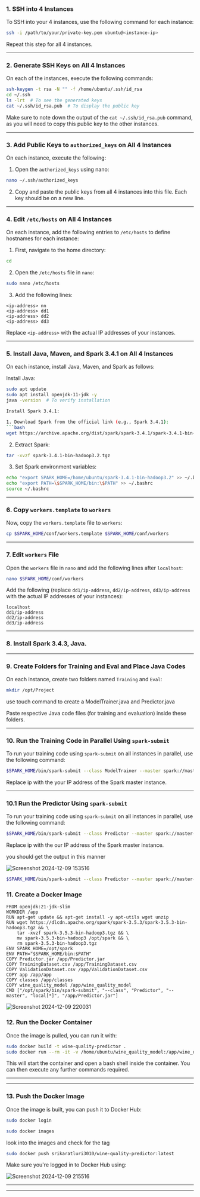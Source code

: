 ### 1. SSH into 4 Instances
To SSH into your 4 instances, use the following command for each instance:

```bash
ssh -i /path/to/your/private-key.pem ubuntu@<instance-ip>
```
Repeat this step for all 4 instances.

---

### 2. Generate SSH Keys on All 4 Instances
On each of the instances, execute the following commands:

```bash
ssh-keygen -t rsa -N "" -f /home/ubuntu/.ssh/id_rsa
cd ~/.ssh
ls -lrt  # To see the generated keys
cat ~/.ssh/id_rsa.pub  # To display the public key
```

Make sure to note down the output of the `cat ~/.ssh/id_rsa.pub` command, as you will need to copy this public key to the other instances.

---

### 3. Add Public Keys to `authorized_keys` on All 4 Instances
On each instance, execute the following:

1. Open the `authorized_keys` using nano:

```bash
nano ~/.ssh/authorized_keys
```

2. Copy and paste the public keys from all 4 instances into this file. Each key should be on a new line.

---

### 4. Edit `/etc/hosts` on All 4 Instances
On each instance, add the following entries to `/etc/hosts` to define hostnames for each instance:

1. First, navigate to the home directory:

```bash
cd
```

2. Open the `/etc/hosts` file in `nano`:

```bash
sudo nano /etc/hosts
```

3. Add the following lines:

```
<ip-address> nn
<ip-address> dd1
<ip-address> dd2
<ip-address> dd3
```

Replace `<ip-address>` with the actual IP addresses of your instances.

---

### 5. Install Java, Maven, and Spark 3.4.1 on All 4 Instances
On each instance, install Java, Maven, and Spark as follows:

Install Java:
```bash
sudo apt update
sudo apt install openjdk-11-jdk -y
java -version  # To verify installation

Install Spark 3.4.1:

1. Download Spark from the official link (e.g., Spark 3.4.1):
```bash
wget https://archive.apache.org/dist/spark/spark-3.4.1/spark-3.4.1-bin-hadoop3.2.tgz
```

2. Extract Spark:
```bash
tar -xvzf spark-3.4.1-bin-hadoop3.2.tgz
```

3. Set Spark environment variables:
```bash
echo "export SPARK_HOME=/home/ubuntu/spark-3.4.1-bin-hadoop3.2" >> ~/.bashrc
echo "export PATH=\$SPARK_HOME/bin:\$PATH" >> ~/.bashrc
source ~/.bashrc
```

---

### 6. Copy `workers.template` to `workers`
Now, copy the `workers.template` file to `workers`:

```bash
cp $SPARK_HOME/conf/workers.template $SPARK_HOME/conf/workers
```

---

### 7. Edit `workers` File
Open the `workers` file in `nano` and add the following lines after `localhost`:

```bash
nano $SPARK_HOME/conf/workers
```

Add the following (replace `dd1/ip-address`, `dd2/ip-address`, `dd3/ip-address` with the actual IP addresses of your instances):

```
localhost
dd1/ip-address
dd2/ip-address
dd3/ip-address
```

---

### 8. Install Spark 3.4.3, Java.

---

### 9. Create Folders for Training and Eval and Place Java Codes
On each instance, create two folders named `Training` and `Eval`:

```bash
mkdir /opt/Project
```
use touch command to create a ModelTrainer.java and Predictor.java

Paste respective Java code files (for training and evaluation) inside these folders.

---


### 10. Run the Training Code in Parallel Using `spark-submit`
To run your training code using `spark-submit` on all instances in parallel, use the following command:

```bash
$SPARK_HOME/bin/spark-submit --class ModelTrainer --master spark://master-ip --deploy-mode client --executor-memory 2G --total-executor-cores 4 /opt/ModelTrainer.jar
```

Replace ip with the your IP address of the Spark master instance.

---
### 10.1 Run the Predictor Using `spark-submit`
To run your training code using `spark-submit` on all instances in parallel, use the following command:

```bash
$SPARK_HOME/bin/spark-submit --class Predictor --master spark://master-ip --deploy-mode client --executor-memory 2G --total-executor-cores 4 /home/ubuntu/Predictor.jar
```

Replace ip with the our IP address of the Spark master instance.

 you should get the output in this manner


 
 ![Screenshot 2024-12-09 153516](https://github.com/user-attachments/assets/63903a1d-78e8-467f-9ab5-2a8afa188b60)




```bash
$SPARK_HOME/bin/spark-submit --class Predictor --master spark://master-ip --deploy-mode client --executor-memory 2G --total-executor-cores 4 /home/ubuntu/Predictor.jar
```

### 11. Create a Docker Image
```
FROM openjdk:21-jdk-slim
WORKDIR /app
RUN apt-get update && apt-get install -y apt-utils wget unzip
RUN wget https://dlcdn.apache.org/spark/spark-3.5.3/spark-3.5.3-bin-hadoop3.tgz && \
    tar -xvzf spark-3.5.3-bin-hadoop3.tgz && \
    mv spark-3.5.3-bin-hadoop3 /opt/spark && \
    rm spark-3.5.3-bin-hadoop3.tgz
ENV SPARK_HOME=/opt/spark
ENV PATH="$SPARK_HOME/bin:$PATH"
COPY Predictor.jar /app/Predictor.jar
COPY TrainingDataset.csv /app/TrainingDataset.csv
COPY ValidationDataset.csv /app/ValidationDataset.csv
COPY app /app/app
COPY classes /app/classes
COPY wine_quality_model /app/wine_quality_model
CMD ["/opt/spark/bin/spark-submit", "--class", "Predictor", "--master", "local[*]", "/app/Predictor.jar"]

```





![Screenshot 2024-12-09 220031](https://github.com/user-attachments/assets/81a3eac9-c527-4535-a01a-9354eec361ba)








### 12. Run the Docker Container
Once the image is pulled, you can run it with:

```bash
sudo docker build -t wine-quality-predictor .
sudo docker run --rm -it -v /home/ubuntu/wine_quality_model:/app/wine_quality_model wine-quality-predictor
```
This will start the container and open a bash shell inside the container. You can then execute any further commands required.

---

---


### 13. Push the Docker Image
Once the image is built, you can push it to Docker Hub:
```bash
sudo docker login
```

```bash
sudo docker images
```
look into the images and check for the tag 

```bash
sudo docker push srikaratluri3010/wine-quality-predictor:latest
```

Make sure you're logged in to Docker Hub using:


![Screenshot 2024-12-09 215516](https://github.com/user-attachments/assets/cf60012b-7b49-417f-979b-a3ef831759aa)


---
---




